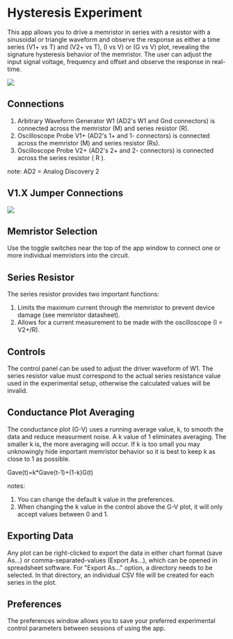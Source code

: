 # Hysteresis Experiment

This app allows you to drive a memristor in series with a resistor with a sinusoidal or triangle waveform and observe the response as either a time series (V1+ vs T) and (V2+ vs T), (I vs V) or (G vs V) plot, revealing the signature hysteresis behavior of the memristor. The user can adjust the input signal voltage, frequency and offset and observe the response in real-time.

![](file://help/Hysteresis.png)

## Connections

1.  Arbitrary Waveform Generator W1 (AD2's W1 and Gnd connectors) is connected across the memristor (M) and series resistor (R).
2.  Oscilloscope Probe V1+ (AD2's 1+ and 1- connectors) is connected across the memristor (M) and series resistor (Rs).
3.  Oscilloscope Probe V2+ (AD2's 2+ and 2- connectors) is connected across the series resistor ( R ).

note: AD2 = Analog Discovery 2

## V1.X Jumper Connections

![](file://help/HysteresisV1Board.png)

## Memristor Selection

Use the toggle switches near the top of the app window to connect one or more individual memristors into the circuit.

## Series Resistor

The series resistor provides two important functions:

1.  Limits the maximum current through the memristor to prevent device damage (see memristor datasheet).
2.  Allows for a current measurement to be made with the oscilloscope (I = V2+/R).

## Controls

The control panel can be used to adjust the driver waveform of W1. The series resistor value must correspond to the actual series resistance value used in the experimental setup, otherwise the calculated values will be invalid.

## Conductance Plot Averaging

The conductance plot (G-V) uses a running average value, k, to smooth the data and reduce measurment noise. A k value of 1 eliminates averaging. The smaller k is, the more averaging will occur. If k is too small you may unknowingly hide important memristor behavior so it is best to keep k as close to 1 as possible. 

Gave(t)=k*Gave(t-1)+(1-k)G(t)

notes:
 
1. You can change the default k value in the preferences.
2. When changing the k value in the control above the G-V plot, it will only accept values between 0 and 1.  

## Exporting Data

Any plot can be right-clicked to export the data in either chart format (save As...) or comma-separated-values (Export As...), which can be opened in spreadsheet software. For "Export As..." option, a directory needs to be selected. In that directory, an individual CSV file will be created for each series in the plot.

## Preferences

The preferences window allows you to save your preferred experimental control parameters between sessions of using the app.
